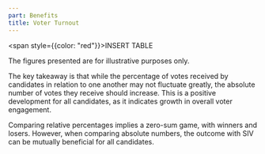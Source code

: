 ```yaml
---
part: Benefits
title: Voter Turnout
---
```


<span style={{color: "red"}}>INSERT TABLE</span>

The figures presented are for illustrative purposes only.

The key takeaway is that while the percentage of votes received by candidates in relation to one another may not fluctuate greatly, the absolute number of votes they receive should increase. This is a positive development for all candidates, as it indicates growth in overall voter engagement.

Comparing relative percentages implies a zero-sum game, with winners and losers. However, when comparing absolute numbers, the outcome with SIV can be mutually beneficial for all candidates.
